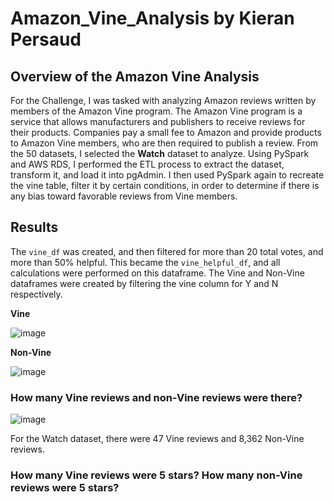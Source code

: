 # Amazon_Vine_Analysis by Kieran Persaud

## Overview of the Amazon Vine Analysis
For the Challenge, I was tasked with analyzing Amazon reviews written by members of the Amazon Vine program. The Amazon Vine program is a service that allows manufacturers and publishers to receive reviews for their products. Companies pay a small fee to Amazon and provide products to Amazon Vine members, who are then required to publish a review. From the 50 datasets, I selected the **Watch** dataset to analyze. Using PySpark and AWS RDS, I performed the ETL process to extract the dataset, transform it, and load it into pgAdmin. I then used PySpark again to recreate the vine table, filter it by certain conditions, in order to determine if there is any bias toward favorable reviews from Vine members.

## Results
The ```vine_df``` was created, and then filtered for more than 20 total votes, and more than 50% helpful. This became the ```vine_helpful_df```, and all calculations were performed on this dataframe. The Vine and Non-Vine dataframes were created by filtering the vine column for Y and N respectively.

**Vine**

![image](https://user-images.githubusercontent.com/84286467/135745611-90c2df71-d6a7-463c-a4ad-84c54973542d.png)

**Non-Vine**

![image](https://user-images.githubusercontent.com/84286467/135745621-38f201a1-3ab2-497d-8ee1-c5cf4123fd7d.png)

### How many Vine reviews and non-Vine reviews were there?

![image](https://user-images.githubusercontent.com/84286467/135745526-aa8509ae-ee85-4d34-9d14-8f275ab25aff.png)

For the Watch dataset, there were 47 Vine reviews and 8,362 Non-Vine reviews.

### How many Vine reviews were 5 stars? How many non-Vine reviews were 5 stars?

